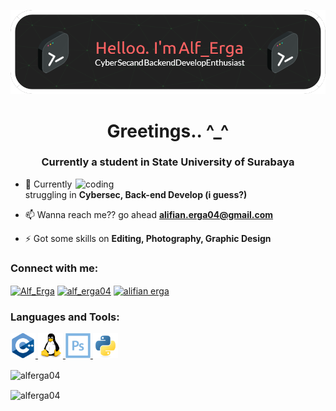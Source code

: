 ![Header](./Header.png)
<h1 align="center">Greetings.. ^_^</h1>
<h3 align="center">Currently a student in State University of Surabaya</h3>
<img align="right" alt="coding" width="400" src="https://media4.giphy.com/media/qgQUggAC3Pfv687qPC/giphy.gif?cid=790b7611eeeba5962dad268fcba2681f7855610ba8cc1017&rid=giphy.gif&ct=g">

- 🔭 Currently struggling in **Cybersec, Back-end Develop (i guess?)**

- 📫 Wanna reach me?? go ahead **alifian.erga04@gmail.com**

- ⚡ Got some skills on **Editing, Photography, Graphic Design**

<h3 align="left">Connect with me:</h3>
<p align="left">
  <a href="https://twitter.com/Alf_Erga" target="blank"><img align="center" src="https://raw.githubusercontent.com/rahuldkjain/github-profile-readme-generator/master/src/images/icons/Social/twitter.svg" alt="Alf_Erga" height="30" width="40" /></a>
<a href="https://instagram.com/alf_erga04" target="blank"><img align="center" src="https://raw.githubusercontent.com/rahuldkjain/github-profile-readme-generator/master/src/images/icons/Social/instagram.svg" alt="alf_erga04" height="30" width="40" /></a>
<a href="https://www.youtube.com/c/Alifian Erga" target="blank"><img align="center" src="https://raw.githubusercontent.com/rahuldkjain/github-profile-readme-generator/master/src/images/icons/Social/youtube.svg" alt="alifian erga" height="30" width="40" /></a>
</p>

<h3 align="left">Languages and Tools:</h3>
<p align="left"> <a href="https://www.w3schools.com/cpp/" target="_blank" rel="noreferrer"> <img src="https://raw.githubusercontent.com/devicons/devicon/master/icons/cplusplus/cplusplus-original.svg" alt="cplusplus" width="40" height="40"/> </a> <a href="https://www.linux.org/" target="_blank" rel="noreferrer"> <img src="https://raw.githubusercontent.com/devicons/devicon/master/icons/linux/linux-original.svg" alt="linux" width="40" height="40"/> </a> <a href="https://www.photoshop.com/en" target="_blank" rel="noreferrer"> <img src="https://raw.githubusercontent.com/devicons/devicon/master/icons/photoshop/photoshop-line.svg" alt="photoshop" width="40" height="40"/> </a> <a href="https://www.python.org" target="_blank" rel="noreferrer"> <img src="https://raw.githubusercontent.com/devicons/devicon/master/icons/python/python-original.svg" alt="python" width="40" height="40"/> </a> </p>

<p><img align="center" src="https://github-readme-stats.vercel.app/api/top-langs?username=alferga04&show_icons=true&locale=en&layout=compact" alt="alferga04" /></p>

<p><img align="center" src="https://github-readme-streak-stats.herokuapp.com/?user=alferga04&" alt="alferga04" /></p>
